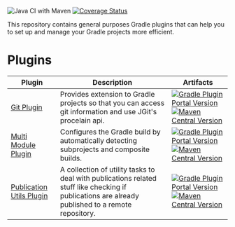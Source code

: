 ![Java CI with Maven](https://github.com/link-intersystems/lis-gradle-plugins/workflows/Java%20CI%20with%20Gradle/badge.svg) [![Coverage Status](https://coveralls.io/repos/github/link-intersystems/lis-gradle-plugins/badge.svg?branch=feature/coveralls)](https://coveralls.io/github/link-intersystems/lis-gradle-plugins?branch=feature/coveralls)

This repository contains general purposes Gradle plugins that can help you to set up and manage your Gradle projects more efficient.  

# Plugins


| Plugin                                                         | Description                                                                                                | Artifacts                                                                                                                                                                                                                                                                                                                                                                                                                                                  |
|----------------------------------------------------------------|------------------------------------------------------------------------------------------------------------|------------------------------------------------------------------------------------------------------------------------------------------------------------------------------------------------------------------------------------------------------------------------------------------------------------------------------------------------------------------------------------------------------------------------------------------------------------|
| [Git Plugin](git-plugin/README.md)                             | Provides extension to Gradle projects so that you can access git information and use JGit's procelain api. | [![Gradle Plugin Portal Version](https://img.shields.io/gradle-plugin-portal/v/com.link-intersystems.gradle.git)](https://plugins.gradle.org/plugin/com.link-intersystems.gradle.git) [![Maven Central Version](https://img.shields.io/maven-central/v/com.link-intersystems.gradle.git/com.link-intersystems.gradle.git.gradle.plugin)](https://mvnrepository.com/artifact/com.link-intersystems.gradle.git)                                              |
| [Multi Module Plugin](multi-module-plugin/README.md)           | Configures the Gradle build by automatically detecting subprojects and composite builds.                   | [![Gradle Plugin Portal Version](https://img.shields.io/gradle-plugin-portal/v/com.link-intersystems.gradle.multi-module)](https://plugins.gradle.org/plugin/com.link-intersystems.gradle.multi-module) [![Maven Central Version](https://img.shields.io/maven-central/v/com.link-intersystems.gradle.multi-module/com.link-intersystems.gradle.multi-module.gradle.plugin)](https://mvnrepository.com/artifact/com.link-intersystems.gradle.multi-module) |
| [Publication Utils Plugin](publication-utils-plugin/README.md) | A collection of utility tasks to deal with publications related stuff like checking if publications are already published to a remote repository.                                                                                              | [![Gradle Plugin Portal Version](https://img.shields.io/gradle-plugin-portal/v/com.link-intersystems.gradle.publication-utils)](https://plugins.gradle.org/plugin/com.link-intersystems.gradle.publication-utils) [![Maven Central Version](https://img.shields.io/maven-central/v/com.link-intersystems.gradle.publication-utils/com.link-intersystems.gradle.publication-utils.gradle.plugin)](https://mvnrepository.com/artifact/com.link-intersystems.gradle.publication-utils)                                                                                                                                                                                         
